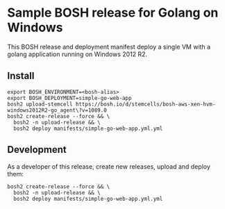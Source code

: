 # Sample BOSH release for Golang on Windows

This BOSH release and deployment manifest deploy a single VM with a golang application running on Windows 2012 R2.

## Install

```
export BOSH_ENVIRONMENT=<bosh-alias>
export BOSH_DEPLOYMENT=simple-go-web-app
bosh2 upload-stemcell https://bosh.io/d/stemcells/bosh-aws-xen-hvm-windows2012R2-go_agent\?v=1089.0
bosh2 create-release --force && \
  bosh2 -n upload-release && \
  bosh2 deploy manifests/simple-go-web-app.yml.yml
```


## Development

As a developer of this release, create new releases, upload and deploy them:

```
bosh2 create-release --force && \
  bosh2 -n upload-release && \
  bosh2 deploy manifests/simple-go-web-app.yml.yml
```
